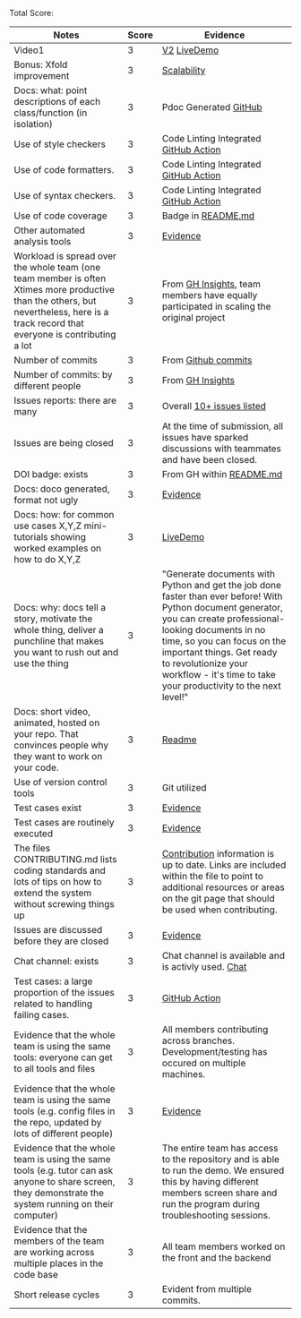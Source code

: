 Total Score: 


|Notes| Score | Evidence |
|-----| --------- | --------- |
|Video1|  3  | [V2](https://github.com/dnellur4/wolfcarev2#video) [LiveDemo](https://github.com/dnellur4/wolfcarev2#demo-video)  |
|Bonus: Xfold improvement| 3 | [Scalability](https://github.com/dnellur4/wolfcarev2/blob/main/docs/Application%20Scalability%20Design1.pdf) |
|Docs: what: point descriptions of each class/function (in isolation)| 3 | Pdoc Generated [GitHub](https://dnellur4.github.io/wolfcarev2/symptoms_calculator.html) |
|Use of style checkers| 3 | Code Linting Integrated [GitHub Action](https://github.com/dnellur4/wolfcarev2/blob/main/.github/workflows/python-app.yml) |
|Use of code formatters.| 3 | Code Linting Integrated [GitHub Action](https://github.com/dnellur4/wolfcarev2/blob/main/.github/workflows/python-app.yml) |
|Use of syntax checkers.| 3 | Code Linting Integrated [GitHub Action](https://github.com/dnellur4/wolfcarev2/blob/main/.github/workflows/python-app.yml)  |
|Use of code coverage| 3 | Badge in [README.md](https://github.com/dnellur4/wolfcarev2/blob/main/README.md)  |
|Other automated analysis tools| 3 | [Evidence](https://github.com/dnellur4/wolfcarev2/blob/main/.github/workflows/)  |
|Workload is spread over the whole team (one team member is often Xtimes more productive than the others, but nevertheless, here is a track record that everyone is contributing a lot | 3 | From [GH Insights](https://github.com/dnellur4/wolfcarev2/graphs/contributors), team members have equally participated in scaling the original project|
|Number of commits| 3 | From [Github commits](https://github.com/dnellur4/wolfcarev2/graphs/commit-activity) |
|Number of commits: by different people| 3 | From [GH Insights](https://github.com/dnellur4/wolfcarev2/pulse)  |
|Issues reports: there are many| 3 | Overall [10+ issues listed](https://github.com/dnellur4/wolfcarev2/issues)   |
|Issues are being closed| 3 | At the time of submission, all issues have sparked discussions with teammates and have been closed. |
|DOI badge: exists | 3 | From GH within [README.md](https://github.com/dnellur4/wolfcarev2/blob/main/README.md) |
|Docs: doco generated, format not ugly | 3 | [Evidence]((https://github.com/dnellur4/wolfcarev2/blob/main/.github/workflows/style-prettier.yml)) |
|Docs: how: for common use cases X,Y,Z mini-tutorials showing worked examples on how to do X,Y,Z | 3 | [LiveDemo](https://github.com/dnellur4/wolfcarev2#demo-video) |
|Docs: why: docs tell a story, motivate the whole thing, deliver a punchline that makes you want to rush out and use the thing | 3 | "Generate documents with Python and get the job done faster than ever before! With Python document generator, you can create professional-looking documents in no time, so you can focus on the important things. Get ready to revolutionize your workflow - it's time to take your productivity to the next level!" |
|Docs: short video, animated, hosted on your repo. That convinces people why they want to work on your code.|  3  |  [Readme](https://github.com/dnellur4/wolfcarev2#video)  |
|Use of version control tools| 3 | Git utilized |
|Test cases exist| 3 |  [Evidence](https://github.com/dnellur4/wolfcarev2/blob/main/tests/test_symptoms_calculator.py)  |
|Test cases are routinely executed| 3 | [Evidence](https://github.com/dnellur4/wolfcarev2/blob/main/.github/workflows/python-app.yml) |
|The files CONTRIBUTING.md lists coding standards and lots of tips on how to extend the system without screwing things up| 3 | [Contribution](https://github.com/dnellur4/wolfcarev2/blob/main/CONTRIBUTING.md) information is up to date. Links are included within the file to point to additional resources or areas on the git page that should be used when contributing.  |
|Issues are discussed before they are closed| 3 | [Evidence](https://github.com/dnellur4/wolfcarev2/issues) |
|Chat channel: exists| 3   | Chat channel is available and is activly used. [Chat](https://github.com/dnellur4/wolfcarev2/tree/main/docs)  |
|Test cases: a large proportion of the issues related to handling failing cases.| 3 | [GitHub Action](https://github.com/dnellur4/wolfcarev2/blob/main/.github/workflows/python-app.yml) |
|Evidence that the whole team is using the same tools: everyone can get to all tools and files| 3 | All members contributing across branches. Development/testing has occured on multiple machines.|
|Evidence that the whole team is using the same tools (e.g. config files in the repo, updated by lots of different people)| 3 | [Evidence](https://github.com/dnellur4/wolfcarev2#gettingstarted) |
|Evidence that the whole team is using the same tools (e.g. tutor can ask anyone to share screen, they demonstrate the system running on their computer)| 3 | The entire team has access to the repository and is able to run the demo. We ensured this by having different members screen share and run the program during troubleshooting sessions.  |
|Evidence that the members of the team are working across multiple places in the code base| 3 | All team members worked on the front and the backend |
|Short release cycles | 3 | Evident from multiple commits. |
